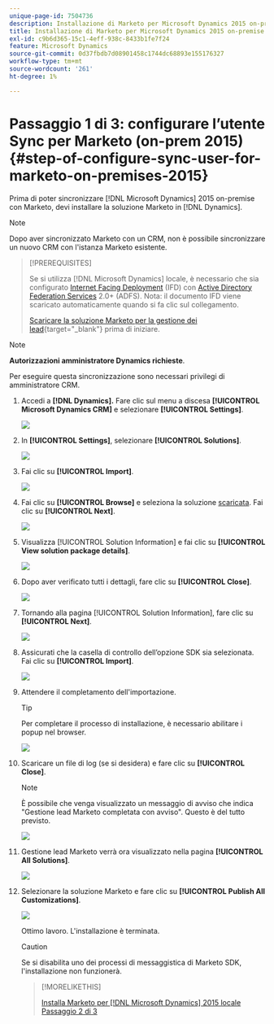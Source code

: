 ```yaml
---
unique-page-id: 7504736
description: Installazione di Marketo per Microsoft Dynamics 2015 on-premises Passaggio 1 di 3 - Documentazione di Marketo - Documentazione del prodotto
title: Installazione di Marketo per Microsoft Dynamics 2015 on-premise - Passaggio 1 di 3
exl-id: c9b6d365-15c1-4eff-938c-8433b1fe7f24
feature: Microsoft Dynamics
source-git-commit: 0d37fbdb7d08901458c1744dc68893e155176327
workflow-type: tm+mt
source-wordcount: '261'
ht-degree: 1%

---
```


# Passaggio 1 di 3: configurare l’utente Sync per Marketo (on-prem 2015) {#step-of-configure-sync-user-for-marketo-on-premises-2015}

Prima di poter sincronizzare [!DNL Microsoft Dynamics] 2015 on-premise con Marketo, devi installare la soluzione Marketo in [!DNL Dynamics].

>[!NOTE]
>
>Dopo aver sincronizzato Marketo con un CRM, non è possibile sincronizzare un nuovo CRM con l&#39;istanza Marketo esistente.

>[!PREREQUISITES]
>
>Se si utilizza [!DNL Microsoft Dynamics] locale, è necessario che sia configurato [Internet Facing Deployment](https://www.microsoft.com/en-us/download/confirmation.aspx?id=41701) (IFD) con [Active Directory Federation Services](https://msdn.microsoft.com/en-us/library/bb897402.aspx) 2.0+ (ADFS). Nota: il documento IFD viene scaricato automaticamente quando si fa clic sul collegamento.
>
>[Scaricare la soluzione Marketo per la gestione dei lead](/help/marketo/product-docs/crm-sync/microsoft-dynamics-sync/sync-setup/download-the-marketo-lead-management-solution.md){target="_blank"} prima di iniziare.

>[!NOTE]
>
>**Autorizzazioni amministratore Dynamics richieste**.
>
>Per eseguire questa sincronizzazione sono necessari privilegi di amministratore CRM.

1. Accedi a **[!DNL Dynamics].** Fare clic sul menu a discesa **[!UICONTROL Microsoft Dynamics CRM]** e selezionare **[!UICONTROL Settings]**.

   ![](assets/image2015-3-19-8-33-29.png)

1. In **[!UICONTROL Settings]**, selezionare **[!UICONTROL Solutions]**.

   ![](assets/image2015-3-19-8-33-3.png)

1. Fai clic su **[!UICONTROL Import]**.

   ![](assets/image2015-3-19-8-34-8.png)

1. Fai clic su **[!UICONTROL Browse]** e seleziona la soluzione [scaricata](/help/marketo/product-docs/crm-sync/microsoft-dynamics-sync/sync-setup/download-the-marketo-lead-management-solution.md). Fai clic su **[!UICONTROL Next]**.

   ![](assets/image2015-3-19-9-20-56.png)

1. Visualizza [!UICONTROL Solution Information] e fai clic su **[!UICONTROL View solution package details]**.

   ![](assets/image2015-11-18-11-12-8.png)

1. Dopo aver verificato tutti i dettagli, fare clic su **[!UICONTROL Close]**.

   ![](assets/step6.png)

1. Tornando alla pagina [!UICONTROL Solution Information], fare clic su **[!UICONTROL Next]**.

   ![](assets/image2015-3-19-9-21-50.png)

1. Assicurati che la casella di controllo dell’opzione SDK sia selezionata. Fai clic su **[!UICONTROL Import]**.

   ![](assets/image2015-3-19-9-19-12.png)

1. Attendere il completamento dell&#39;importazione.

   >[!TIP]
   >
   >Per completare il processo di installazione, è necessario abilitare i popup nel browser.

   ![](assets/image2015-3-11-11-34-9.png)

1. Scaricare un file di log (se si desidera) e fare clic su **[!UICONTROL Close]**.

   >[!NOTE]
   >
   >È possibile che venga visualizzato un messaggio di avviso che indica &quot;Gestione lead Marketo completata con avviso&quot;. Questo è del tutto previsto.

   ![](assets/image2015-3-13-9-54-39.png)

1. Gestione lead Marketo verrà ora visualizzato nella pagina **[!UICONTROL All Solutions]**.

   ![](assets/image2015-3-19-8-40-38.png)

1. Selezionare la soluzione Marketo e fare clic su **[!UICONTROL Publish All Customizations]**.

   ![](assets/image2015-3-19-8-41-21.png)

   Ottimo lavoro. L&#39;installazione è terminata.

   >[!CAUTION]
   >
   >Se si disabilita uno dei processi di messaggistica di Marketo SDK, l&#39;installazione non funzionerà.

   >[!MORELIKETHIS]
   >
   >[Installa Marketo per [!DNL Microsoft Dynamics] 2015 locale Passaggio 2 di 3](/help/marketo/product-docs/crm-sync/microsoft-dynamics-sync/sync-setup/connecting-to-legacy-versions/step-2-of-3-set-up-2015.md)
